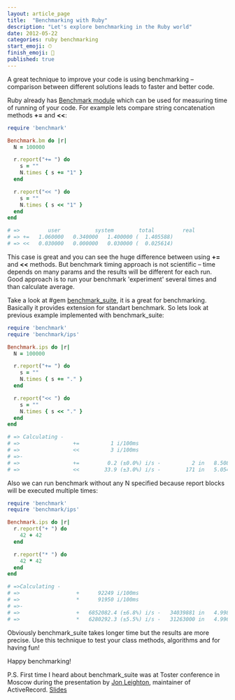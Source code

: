 ```yaml
---
layout: article_page
title:  "Benchmarking with Ruby"
description: "Let's explore benchmarking in the Ruby world"
date: 2012-05-22
categories: ruby benchmarking
start_emoji: ⏱
finish_emoji: 💎
published: true
---
```


A great technique to improve your code is using benchmarking – comparison between different solutions leads to faster and better code.

<!--more-->

Ruby already has [Benchmark module](http://ruby-doc.org/stdlib-1.9.3/libdoc/benchmark/rdoc/Benchmark.html) which can be used for measuring time of running of your code. For example lets compare string concatenation methods **+=** and **<<**:

```ruby
require 'benchmark'

Benchmark.bm do |r|
  N = 100000

  r.report("+= ") do
    s = ""
    N.times { s += "1" }
  end

  r.report("<< ") do
    s = ""
    N.times { s << "1" }
  end
end

# =>         user           system        total         real
# => +=   1.060000   0.340000   1.400000 (  1.405588)
# => <<   0.030000   0.000000   0.030000 (  0.025614)
```

This case is great and you can see the huge difference between using **+=** and **<<** methods. But benchmark timing approach is not scientific – time depends on many params and the results will be different for each run. Good approach is to run your benchmark 'experiment' several times and than calculate average.

Take a look at #gem [benchmark_suite](https://github.com/evanphx/benchmark_suite), it is a great for benchmarking. Basically it provides extension for standart benchmark. So lets look at previous example implemented with benchmark_suite:

```ruby
require 'benchmark'
require 'benchmark/ips'

Benchmark.ips do |r|
  N = 100000

  r.report("+= ") do
    s = ""
    N.times { s += "." }
  end

  r.report("<< ") do
    s = ""
    N.times { s << "." }
  end
end

# => Calculating -
# =>                 +=          1 i/100ms
# =>                 <<          3 i/100ms
# =>-
# =>                 +=         0.2 (±0.0%) i/s -          2 in   8.508143s
# =>                 <<        33.9 (±3.0%) i/s -        171 in   5.054061s
```

Also we can run benchmark without any N specified because report blocks will be executed multiple times:

```ruby
require 'benchmark'
require 'benchmark/ips'

Benchmark.ips do |r|
  r.report("+ ") do
    42 + 42
  end

  r.report("* ") do
    42 * 42
  end
end

# =>Calculating -
# =>                  +      92249 i/100ms
# =>                  *      91950 i/100ms
# =>-
# =>                  +   6852082.4 (±6.8%) i/s -   34039881 in   4.998483s
# =>                  *   6280292.3 (±5.5%) i/s -   31263000 in   4.996057s
```

Obviously benchmark_suite takes longer time but the results are more precise. Use this technique to test your class methods, algorithms and for having fun!

Happy benchmarking!

P.S. First time I heard about benchmark_suite was at Toster conference in Moscow during the presentation by [Jon Leighton](https://github.com/jonleighton), maintainer of ActiveRecord. [Slides](http://www.slideshare.net/tosterru/presentation-11633787)
